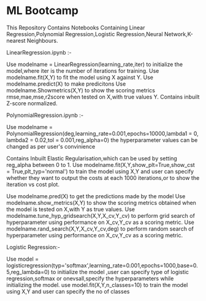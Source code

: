 # ML Bootcamp

This Repository Contains Notebooks Containing Linear Regression,Polynomial Regression,Logistic Regression,Neural Network,K-nearest Neighbours.

LinearRegression.ipynb :-

Use modelname = LinearRegression(learning_rate,iter) to initialize the model,where iter is the number of iterations for training.
Use modelname.fit(X,Y) to fit the model using X against Y.
Use modelname.predict(X) to make predicitons
Use modelname.Showmetrics(X,Y) to show the scoring metrics rmse,mae,mse,r2score when tested on X,with true values Y.
Contains inbuilt Z-score normalized.

PolynomialRegression.ipynb :-

Use modelname = PolynomialRegression(deg,learning_rate=0.001,epochs=10000,lambda1 = 0, lambda2 = 0.02,tol = 0.001,reg_alpha=0) the hyperparameter values can be changed as per user's convinience

Contains Inbuilt Elastic Regularisation,which can be used by setting reg_alpha between 0 to 1.
 Use modelname.fit(X,Y,show_plt=True,show_cst = True,plt_typ='normal') to train the model using X,Y and user can specify whether they want to output the costs at each 1000 iterations,or to show the iteration vs cost plot.
 
 Use modelname.pred(X) to get the predictions made by the model
 Use modelname.show_metrics(X,Y) to show the scoring metrics obtained when the model is tested on X,with Y as true values.
 Use modelname.tune_hyp_gridsearch(X,Y,X_cv,Y_cv) to perform grid search of hyperparameter using performance on X_cv,Y_cv as a scoring metric.
 Use modelname.rand_search(X,Y,X_cv,Y_cv,deg) to perform random search of hyperparameter using performance on X_cv,Y_cv as a scoring metric.
 
 
 Logistic Regression:-
 
 Use model = logisticregression(typ='softmax',learning_rate=0.001,epochs=1000,base=0.5,reg_lambda=0) to initialize the model ,user can specify type of logistic regression,softmax or onevsall,specify the hyperparameters while initializing the model.
 use model.fit(X,Y,n_classes=10) to train the model using X,Y and user can specify the no of classes
